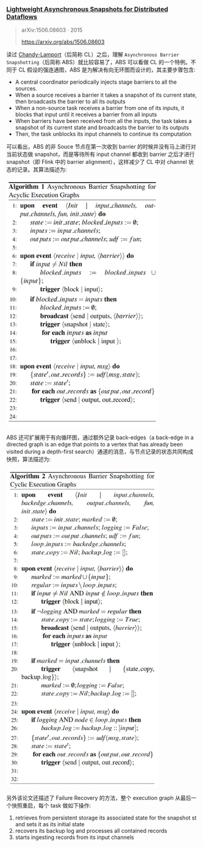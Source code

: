 ### [Lightweight Asynchronous Snapshots for Distributed Dataflows](../assets/pdfs/Lightweight.Asynchronous.Snapshots.for.Distributed.Dataflows.pdf)

> arXiv:1506.08603 · 2015
>
> https://arxiv.org/abs/1506.08603

读过 [Chandy-Lamport](./chandy.md)（后简称 CL）之后，理解 `Asynchronous Barrier Snapshotting`（后简称 ABS）就比较容易了，ABS 可以看做 CL 的一个特例。不同于 CL 假设的强连通图，ABS 是为解决有向无环图而设计的，其主要步骤包含:

- A central coordinator periodically injects stage barriers to all the sources.
- When a source receives a barrier it takes a snapshot of its current state, then broadcasts the barrier to all its outputs
- When a non-source task receives a barrier from one of its inputs, it blocks that input until it receives a barrier from all inputs
- When barriers have been received from all the inputs, the task takes a snapshot of its current state and broadcasts the barrier to its outputs
- Then, the task unblocks its input channels to continue its computation

可以看出，ABS 的非 Souce 节点在第一次收到 barrier 的时候并没有马上进行对当前状态做 snapshot，而是等待所有 input channel 都收到 barrier 之后才进行 snapshot（即 Flink 中的 barrier alignment），这样减少了 CL 中对 channel 状态的记录。其算法描述为:

<img src="./../../assets/images/abs-algo-1.jpg" alt="Asynchronous Barrier Snapshotting for Acyclic Execution Graphs" width="400"/>

ABS 还可扩展用于有向循环图，通过额外记录 back-edges（a back-edge in a directed graph is an edge that points to a vertex that has already been visited during a depth-first search）通道的消息，与节点记录的状态共同构成快照，算法描述为:

<img src="./../../assets/images/abs-algo-2.jpg" alt="Asynchronous Barrier Snapshotting for Cyclic Execution Graphs" width="400"/>

另外该论文还描述了 Failure Recovery 的方法，整个 execution graph 从最后一个快照重启，每个 task 做如下操作:

1. retrieves from persistent storage its associated state for the snapshot st and sets it as its initial state
2. recovers its backup log and processes all contained records
3. starts ingesting records from its input channels


